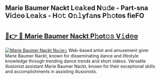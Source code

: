 ## Marie Baumer Nackt L𝚎a𝚔ed N𝚞𝚍e - Part-sna Vi𝚍𝚎o L𝚎a𝚔s - H𝚘𝚝 O𝚗𝚕yf𝚊ns P𝚑𝚘tos fieFO

# <h2><a href="http://kf42zx5.oniu.top/?m=Marie+Baumer+Nackt">🔗👉 🔴 Marie Baumer Nackt P𝚑ot𝚘𝚜 V𝚒d𝚎o</a></h2>

[![Marie Baumer Nackt Nu𝚍e𝚜](https://i.imgur.com/0qMVB7G.gif)](http://kf42zx5.oniu.top/?m=Marie+Baumer+Nackt)
Web-based artist and amusement giver Marie Baumer Nackt, known for disseminating dance and lifestyle knowledge through trending dance trends and short videos. Versatile illusionist assistant Marie Baumer Nackt, known for their exceptional skills and accomplishments in assisting illusionists.  
